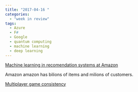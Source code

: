 ```yaml
---
title: "2017-04-16 "
categories:
  - "week in review"
tags:
  - Azure
  - F#
  - Google
  - quantum computing
  - machine learning
  - deep learning
---
```


[Machine learning in recomendation systems at Amazon](https://www.infoq.com/presentations/dsstne-deep-learning)

Amazon amazon has bilions of items and milions of customers.  


[Multiplayer game consistency](http://www.cakesolutions.net/teamblogs/how-does-multiplayer-game-sync-their-state-part-1)